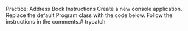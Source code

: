 Practice: Address Book
Instructions
Create a new console application.
Replace the default Program class with the code below.
Follow the instructions in the comments.# trycatch
